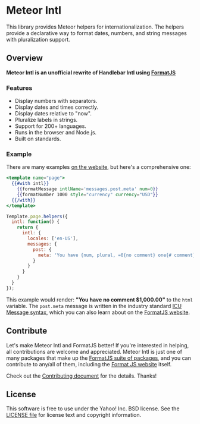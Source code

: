 Meteor Intl
===================

This library provides Meteor helpers for internationalization. The helpers provide a declarative way to format dates, numbers, and string messages with pluralization support.

Overview
--------

**Meteor Intl is an unofficial rewrite of Handlebar Intl using [FormatJS][]**

### Features

- Display numbers with separators.
- Display dates and times correctly.
- Display dates relative to "now".
- Pluralize labels in strings.
- Support for 200+ languages.
- Runs in the browser and Node.js.
- Built on standards.

### Example

There are many examples [on the website][FormatJS], but here's a comprehensive one:

```handlebars
<template name="page">
  {{#with intl}}
    {{formatMessage intlName='messages.post.meta' num=0}}
    {{formatNumber 1000 style="currency" currency="USD"}}
  {{/with}}
</template>
```

```js
Template.page.helpers({
  intl: function() {
    return {
      intl: {
        locales: ['en-US'],
        messages: {
          post: {
            meta: 'You have {num, plural, =0{no comment} one{# comment} other{# comments}}'
          }
        }
      }
    }
  }
});
```

This example would render: **"You have no comment $1,000.00"** to the `html` variable. The `post.meta` message is written in the industry standard [ICU Message syntax][], which you can also learn about on the [FormatJS website][FormatJS].

Contribute
----------

Let's make Meteor Intl and FormatJS better! If you're interested in helping, all contributions are welcome and appreciated. Meteor Intl is just one of many packages that make up the [FormatJS suite of packages][FormatJS GitHub], and you can contribute to any/all of them, including the [Format JS website][FormatJS] itself.

Check out the [Contributing document][CONTRIBUTING] for the details. Thanks!


License
-------

This software is free to use under the Yahoo! Inc. BSD license.
See the [LICENSE file][LICENSE] for license text and copyright information.


[FormatJS]: http://formatjs.io/
[FormatJS GitHub]: http://formatjs.io/github/
[ICU Message syntax]: http://formatjs.io/guide/#messageformat-syntax
[CONTRIBUTING]: https://github.com/eXon/meteor-intl/blob/master/CONTRIBUTING.md
[LICENSE]: https://github.com/eXon/meteor-intl/blob/master/LICENSE
